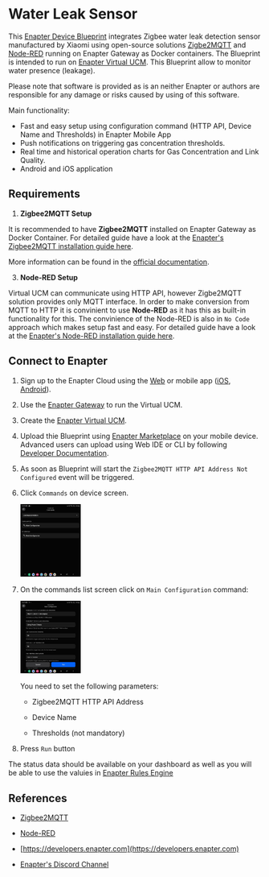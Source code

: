 # Water Leak Sensor

This [Enapter Device Blueprint](https://github.com/Enapter/marketplace#blue_book-enapter-device-blueprints) integrates Zigbee water leak detection sensor manufactured by Xiaomi using open-source solutions [Zigbe2MQTT](https://www.zigbee2mqtt.io/) and [Node-RED](https://nodered.org/) running on Enapter Gateway as Docker containers. The Blueprint is intended to run on [Enapter Virtual UCM](https://handbook.enapter.com/software/software.html#%F0%9F%92%8E-virtual-ucm). This Blueprint allow to monitor water presence (leakage).

Please note that software is provided as is an neither Enapter or authors are responsible for any damage or risks caused by using of this software.

Main functionality:

- Fast and easy setup using configuration command (HTTP API, Device Name and Thresholds) in Enapter Mobile App
- Push notifications on triggering gas concentration thresholds.
- Real time and historical operation charts for Gas Concentration and Link Quality.
- Android and iOS application

## Requirements

1. **Zigbee2MQTT Setup**

It is recommended to have **Zigbee2MQTT** installed on Enapter Gateway as Docker Container. For detailed guide have a look at the [Enapter's Zigbee2MQTT installation guide here](https://developers.enapter.com/docs/guides/connection/zigbee-enapter-gateway).

More information can be found in the [official documentation](https://www.zigbee2mqtt.io/guide/installation/).

3. **Node-RED Setup**

Virtual UCM can communicate using HTTP API, however Zigbe2MQTT solution provides only MQTT interface. In order to make conversion from MQTT to HTTP it is convinient to use **Node-RED** as it has this as built-in functionality for this. The convinience of the Node-RED is also in `No Code` approach which makes setup fast and easy. For detailed guide have a look at the [Enapter's Node-RED installation guide here](https://developers.enapter.com/docs/guides/connection/enapter-gateway-node-red).

## Connect to Enapter

1. Sign up to the Enapter Cloud using the [Web](https://cloud.enapter.com/) or mobile app ([iOS](https://apps.apple.com/app/id1388329910), [Android](https://play.google.com/store/apps/details?id=com.enapter&hl=en)).

2. Use the [Enapter Gateway](https://handbook.enapter.com/software/gateway/2.0.0/setup/) to run the Virtual UCM.

3. Create the [Enapter Virtual UCM](https://handbook.enapter.com/software/software.html#%F0%9F%92%8E-virtual-ucm).

4. Upload thie Blueprint using [Enapter Marketplace](https://marketplace.enapter.com) on your mobile device. Advanced users can upload using Web IDE or CLI by following [Developer Documentation](https://developers.enapter.com/docs/tutorial/uploading-blueprint/).

5. As soon as Blueprint will start the `Zigbee2MQTT HTTP API Address Not Configured` event will be triggered.

6. Click `Commands` on device screen.

    <img src="./.assets/commands.jpg" alt="commands" width="25%" />

7. On the commands list screen click on `Main Configuration` command:

    <img src="./.assets/configuration.jpg" alt="Zigbee2MQTT Configuration Settings" width="25%" />

    You need to set the following parameters:

    - Zigbee2MQTT HTTP API Address

    - Device Name

    - Thresholds (not mandatory)

9. Press `Run` button

The status data should be available on your dashboard as well as you will be able to use the valuies in [Enapter Rules Engine](https://developers.enapter.com/docs/reference/rules/time)

## References

- [Zigbee2MQTT](https://www.zigbee2mqtt.io/)

- [Node-RED](https://nodered.org/)

- [https://developers.enapter.com](https://developers.enapter.com)

- [Enapter's Discord Channel](https://discord.gg/TCaEZs3qpe)
